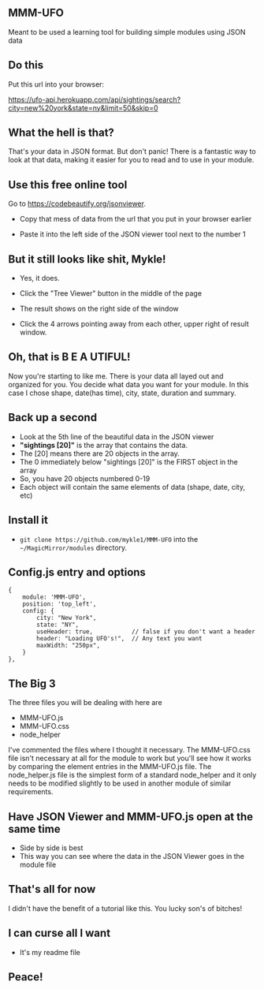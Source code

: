 ## MMM-UFO

Meant to be used a learning tool for building simple modules using JSON data

## Do this

Put this url into your browser:

https://ufo-api.herokuapp.com/api/sightings/search?city=new%20york&state=ny&limit=50&skip=0

## What the hell is that?

That's your data in JSON format. But don't panic! There is a fantastic way to look at
that data, making it easier for you to read and to use in your module.

## Use this free online tool

Go to https://codebeautify.org/jsonviewer.

* Copy that mess of data from the url that you put in your browser earlier

* Paste it into the left side of the JSON viewer tool next to the number 1

## But it still looks like shit, Mykle!

* Yes, it does.

* Click the "Tree Viewer" button in the middle of the page

* The result shows on the right side of the window

* Click the 4 arrows pointing away from each other, upper right of result window.

## Oh, that is B E A UTIFUL!

Now you're starting to like me. There is your data all layed out and organized for you.
You decide what data you want for your module. In this case I chose shape, date(has time),
city, state, duration and summary.

## Back up a second

* Look at the 5th line of the beautiful data in the JSON viewer
* **"sightings [20]"** is the array that contains the data.
* The [20] means there are 20 objects in the array.
* The 0 immediately below "sightings [20]" is the FIRST object in the array
* So, you have 20 objects numbered 0-19
* Each object will contain the same elements of data (shape, date, city, etc)

## Install it

* `git clone https://github.com/mykle1/MMM-UFO` into the `~/MagicMirror/modules` directory.

## Config.js entry and options

    {
        module: 'MMM-UFO',
        position: 'top_left',
        config: {
			city: "New York",
			state: "NY",
			useHeader: true,           // false if you don't want a header
			header: "Loading UFO's!",  // Any text you want
			maxWidth: "250px",
        }
    },
	
## The Big 3

The three files you will be dealing with here are

* MMM-UFO.js
* MMM-UFO.css
* node_helper

I've commented the files where I thought it necessary. The MMM-UFO.css file isn't necessary at
all for the module to work but you'll see how it works by comparing the element entries
in the MMM-UFO.js file. The node_helper.js file is the simplest form of a standard node_helper
and it only needs to be modified slightly to be used in another module of similar requirements.

## Have JSON Viewer and MMM-UFO.js open at the same time

* Side by side is best
* This way you can see where the data in the JSON Viewer goes in the module file

## That's all for now

I didn't have the benefit of a tutorial like this. You lucky son's of bitches!

## I can curse all I want

* It's my readme file

## Peace!